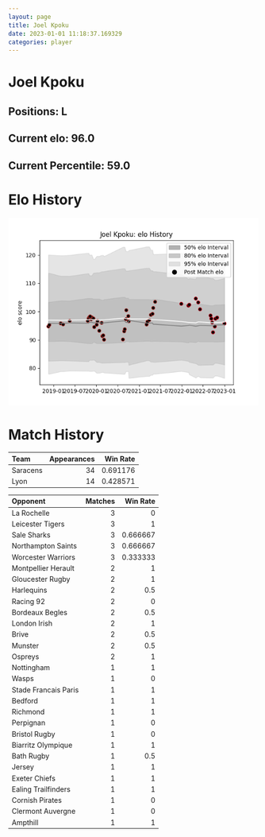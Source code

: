 ```yaml
---  
layout: page  
title: Joel Kpoku  
date: 2023-01-01 11:18:37.169329  
categories: player  
---
```

# Joel Kpoku

## Positions: L

## Current elo: 96.0

## Current Percentile: 59.0

# Elo History


![elo history](history_JoelKpoku.png)
# Match History


| Team     |   Appearances |   Win Rate |
|:---------|--------------:|-----------:|
| Saracens |            34 |   0.691176 |
| Lyon     |            14 |   0.428571 |

| Opponent             |   Matches |   Win Rate |
|:---------------------|----------:|-----------:|
| La Rochelle          |         3 |   0        |
| Leicester Tigers     |         3 |   1        |
| Sale Sharks          |         3 |   0.666667 |
| Northampton Saints   |         3 |   0.666667 |
| Worcester Warriors   |         3 |   0.333333 |
| Montpellier Herault  |         2 |   1        |
| Gloucester Rugby     |         2 |   1        |
| Harlequins           |         2 |   0.5      |
| Racing 92            |         2 |   0        |
| Bordeaux Begles      |         2 |   0.5      |
| London Irish         |         2 |   1        |
| Brive                |         2 |   0.5      |
| Munster              |         2 |   0.5      |
| Ospreys              |         2 |   1        |
| Nottingham           |         1 |   1        |
| Wasps                |         1 |   0        |
| Stade Francais Paris |         1 |   1        |
| Bedford              |         1 |   1        |
| Richmond             |         1 |   1        |
| Perpignan            |         1 |   0        |
| Bristol Rugby        |         1 |   0        |
| Biarritz Olympique   |         1 |   1        |
| Bath Rugby           |         1 |   0.5      |
| Jersey               |         1 |   1        |
| Exeter Chiefs        |         1 |   1        |
| Ealing Trailfinders  |         1 |   1        |
| Cornish Pirates      |         1 |   0        |
| Clermont Auvergne    |         1 |   0        |
| Ampthill             |         1 |   1        |